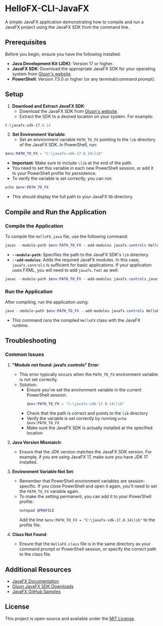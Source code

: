 # HelloFX-CLI-JavaFX

A simple JavaFX application demonstrating how to compile and run a JavaFX project using the JavaFX SDK from the command line.

## Prerequisites

Before you begin, ensure you have the following installed:

- **Java Development Kit (JDK)**: Version 17 or higher.
- **JavaFX SDK**: Download the appropriate JavaFX SDK for your operating system from [Gluon's website](https://gluonhq.com/products/javafx/).
- **PowerShell**: Version 7.5.0 or higher (or any terminal/command prompt).

## Setup

1. **Download and Extract JavaFX SDK**:
   - Download the JavaFX SDK from [Gluon's website](https://gluonhq.com/products/javafx/).
   - Extract the SDK to a desired location on your system. For example:

```powershell
C:\javafx-sdk-17.0.14
```

2. **Set Environment Variable**:
   - Set an environment variable `PATH_TO_FX` pointing to the `lib` directory of the JavaFX SDK. In PowerShell, run:

```powershell
$env:PATH_TO_FX = "C:\javafx-sdk-17.0.14\lib"
```
   - **Important**: Make sure to include `\lib` at the end of the path.
   - You need to set this variable in each new PowerShell session, or add it to your PowerShell profile for persistence.
   - To verify the variable is set correctly, you can run:

```powershell
echo $env:PATH_TO_FX
```

   - This should display the full path to your JavaFX lib directory.

## Compile and Run the Application

### Compile the Application

To compile the `HelloFX.java` file, use the following command:

```powershell
javac --module-path $env:PATH_TO_FX --add-modules javafx.controls HelloFX.java
```

- **`--module-path`**: Specifies the path to the JavaFX SDK's `lib` directory.
- **`--add-modules`**: Adds the required JavaFX modules. In this case, `javafx.controls` is sufficient for basic applications. If your application uses FXML, you will need to add `javafx.fxml` as well:

```powershell
javac --module-path $env:PATH_TO_FX --add-modules javafx.controls,javafx.fxml HelloFX.java
```

### Run the Application

After compiling, run the application using:

```powershell
java --module-path $env:PATH_TO_FX --add-modules javafx.controls HelloFX
```

- This command runs the compiled `HelloFX` class with the JavaFX runtime.


## Troubleshooting

### Common Issues

1. **"Module not found: javafx.controls" Error**:
   - This error typically occurs when the `PATH_TO_FX` environment variable is not set correctly.
   - Solution:
     - Ensure you've set the environment variable in the current PowerShell session:
       ```powershell
       $env:PATH_TO_FX = "C:\javafx-sdk-17.0.14\lib"
       ```
     - Check that the path is correct and points to the `lib` directory
     - Verify the variable is set correctly by running `echo $env:PATH_TO_FX`
     - Make sure the JavaFX SDK is actually installed at the specified location

2. **Java Version Mismatch**:
   - Ensure that the JDK version matches the JavaFX SDK version. For example, if you are using JavaFX 17, make sure you have JDK 17 installed.

3. **Environment Variable Not Set**:
   - Remember that PowerShell environment variables are session-specific. If you close PowerShell and open it again, you'll need to set the `PATH_TO_FX` variable again.
   - To make the setting permanent, you can add it to your PowerShell profile:
     ```powershell
     notepad $PROFILE
     ```
     Add the line `$env:PATH_TO_FX = "C:\javafx-sdk-17.0.14\lib"` to the profile file.

4. **Class Not Found**:
   - Ensure that the `HelloFX.class` file is in the same directory as your command prompt or PowerShell session, or specify the correct path to the class file.

## Additional Resources

- [JavaFX Documentation](https://openjfx.io/)
- [Gluon JavaFX SDK Downloads](https://gluonhq.com/products/javafx/)
- [JavaFX GitHub Samples](https://github.com/openjfx/samples)

## License

This project is open-source and available under the [MIT License](LICENSE).